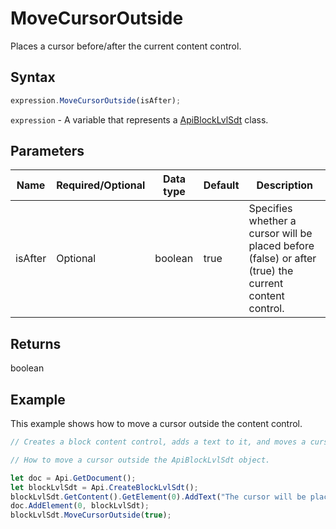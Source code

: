# MoveCursorOutside

Places a cursor before/after the current content control.

## Syntax

```javascript
expression.MoveCursorOutside(isAfter);
```

`expression` - A variable that represents a [ApiBlockLvlSdt](../ApiBlockLvlSdt.md) class.

## Parameters

| **Name** | **Required/Optional** | **Data type** | **Default** | **Description** |
| ------------- | ------------- | ------------- | ------------- | ------------- |
| isAfter | Optional | boolean | true | Specifies whether a cursor will be placed before (false) or after (true) the current content control. |

## Returns

boolean

## Example

This example shows how to move a cursor outside the content control.

```javascript editor-docx
// Creates a block content control, adds a text to it, and moves a cursor outside the container.

// How to move a cursor outside the ApiBlockLvlSdt object.

let doc = Api.GetDocument();
let blockLvlSdt = Api.CreateBlockLvlSdt();
blockLvlSdt.GetContent().GetElement(0).AddText("The cursor will be placed after the current content control.");
doc.AddElement(0, blockLvlSdt);
blockLvlSdt.MoveCursorOutside(true);
```
